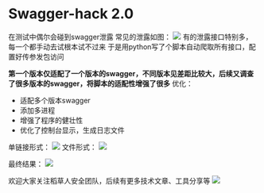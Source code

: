 # Swagger-hack 2.0

在测试中偶尔会碰到swagger泄露
常见的泄露如图：
![](https://github.com/jayus0821/swagger-hack/blob/main/images/image-20210201200842378.png)
有的泄露接口特别多，每一个都手动去试根本试不过来
于是用python写了个脚本自动爬取所有接口，配置好传参发包访问

**第一个版本仅适配了一个版本的swagger，不同版本见差距比较大，后续又调查了很多版本的swagger，将脚本的适配性增强了很多**
优化：
* 适配多个版本swagger
* 添加多进程
* 增强了程序的健壮性
* 优化了控制台显示，生成日志文件

单链接形式：
![](https://github.com/jayus0821/swagger-hack/blob/main/images/1.png)
文件形式：
![](https://github.com/jayus0821/swagger-hack/blob/main/images/2.png)

最终结果：
![](https://github.com/jayus0821/swagger-hack/blob/main/images/image-20210201201527999.png)

欢迎大家关注稻草人安全团队，后续有更多技术文章、工具分享等
![](https://github.com/jayus0821/swagger-hack/blob/main/images/640.jpg)
